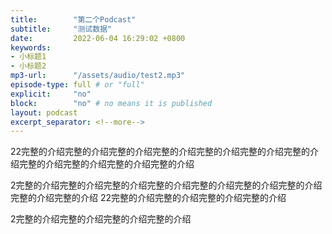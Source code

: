 ```yaml
---
title:        "第二个Podcast"
subtitle:     "测试数据"
date:         2022-06-04 16:29:02 +0800
keywords:
- 小标题1
- 小标题2
mp3-url:      "/assets/audio/test2.mp3"
episode-type: full # or "full"
explicit:     "no"
block:        "no" # no means it is published
layout: podcast
excerpt_separator: <!--more-->
---
```

22完整的介绍完整的介绍完整的介绍完整的介绍完整的介绍完整的介绍完整的介绍完整的介绍完整的介绍完整的介绍完整的介绍

2完整的介绍完整的介绍完整的介绍完整的介绍完整的介绍完整的介绍完整的介绍完整的介绍完整的介绍
22完整的介绍完整的介绍完整的介绍完整的介绍

2完整的介绍完整的介绍完整的介绍完整的介绍